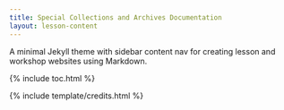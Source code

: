 ```yaml
---
title: Special Collections and Archives Documentation
layout: lesson-content
---
```


A minimal Jekyll theme with sidebar content nav for creating lesson and workshop websites using Markdown.

{% include toc.html %}

{% include template/credits.html %}
